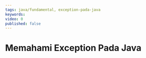 ```yaml
---
tags: java/fundamental, exception-pada-java
keywords: 
video: 0
published: false
---
```

# Memahami Exception Pada Java
